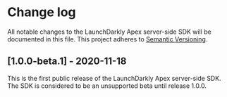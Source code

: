 # Change log

All notable changes to the LaunchDarkly Apex server-side SDK will be documented in this file. This project adheres to [Semantic Versioning](http://semver.org).

## [1.0.0-beta.1] - 2020-11-18
This is the first public release of the LaunchDarkly Apex server-side SDK. The SDK is considered to be an unsupported beta until release 1.0.0.